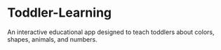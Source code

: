 # Toddler-Learning
An interactive educational app designed to teach toddlers about colors, shapes, animals, and numbers.
